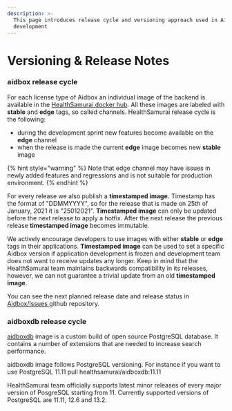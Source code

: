 ```yaml
---
description: >-
  This page introduces release cycle and versioning approach used in Aidbox
  development
---
```


# Versioning & Release Notes

### aidbox release cycle

For each license type of Aidbox an individual image of the backend is available in the [HealthSamurai docker hub](https://hub.docker.com/u/healthsamurai). All these images are labeled with **stable** and **edge** tags, so called channels. HealthSamurai release cycle is the following: 

* during the development sprint new features become available on the **edge** channel
* when the release is made the current **edge** image becomes new **stable** image 

{% hint style="warning" %}
Note that edge channel may have issues in newly added features and regressions and is not suitable for production environment.
{% endhint %}

For every release we also publish a **timestamped image.** Timestamp has the format of "DDMMYYYY", so for the release that is made on 25th of January, 2021 it is "25012021". **Timestamped image** can only be updated before the next release to apply a hotfix. After the next release the previous release **timestamped image** becomes immutable.

We actively encourage developers to use images with either **stable** or **edge** tags in their applications. **Timestamped image** can be used to set a specific Aidbox version if application development is frozen and development team does not want to receive updates any longer. Keep in mind that the HealthSamurai team maintains backwards compatibility in its releases, however, we can not guarantee a trivial update from an old **timestamped image**.

You can see the next planned release date and release status in [Aidbox/Issues ](https://github.com/Aidbox/Issues/projects)github repository.

### aidboxdb release cycle

[aidboxdb](https://hub.docker.com/r/healthsamurai/aidboxdb/tags?page=1&ordering=last_updated) image is a custom build of open source PostgreSQL database. It contains a number of extensions that are needed to increase search performance.

aidboxdb image follows PostgreSQL versioning. For instance if you want to use PostgreSQL 11.11 pull healthsamurai/aidboxdb:11.11

HealthSamurai team officially supports latest minor releases of every major version of PosgreSQL starting from 11. Currently supported versions of PostgreSQL are 11.11, 12.6 and 13.2.

